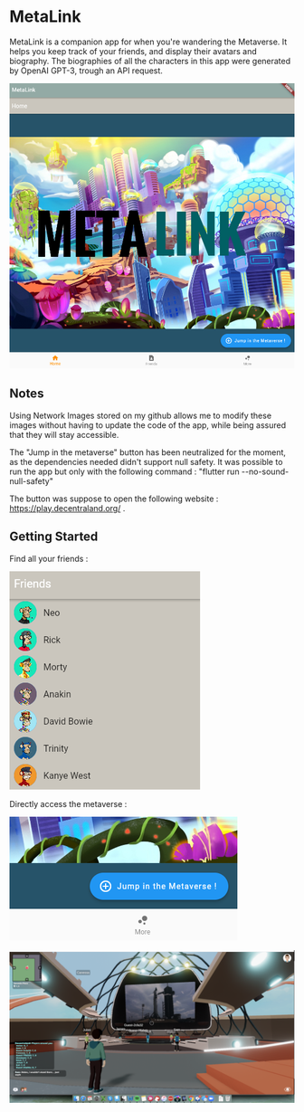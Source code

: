 # MetaLink

MetaLink is a companion app for when you're wandering the Metaverse. It helps you keep track of your friends, and display their avatars and biography. 
The biographies of all the characters in this app were generated by OpenAI GPT-3, trough an API request. 

![alt text](https://raw.githubusercontent.com/antoineillien/ressources/main/general.png)

## Notes

Using Network Images stored on my github allows me to modify these images without having to update the code of the app, while being assured that they will stay accessible. 

The "Jump in the metaverse" button has been neutralized for the moment, as the dependencies needed didn't support null safety. It was possible to run the app but only with the following command : "flutter run --no-sound-null-safety"

The button was suppose to open the following website : https://play.decentraland.org/ .



## Getting Started

Find all your friends : 

![alt text](https://raw.githubusercontent.com/antoineillien/ressources/main/friends.png)

Directly access the metaverse : 

![alt text](https://raw.githubusercontent.com/antoineillien/ressources/main/metaverse_jump.png)

![alt text](https://raw.githubusercontent.com/antoineillien/ressources/main/decentraland.png)





